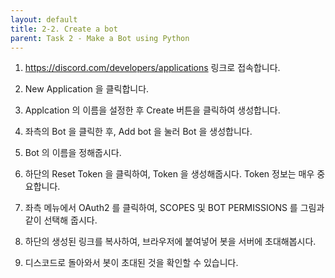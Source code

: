 ```yaml
---
layout: default
title: 2-2. Create a bot
parent: Task 2 - Make a Bot using Python
---
```


1. https://discord.com/developers/applications 링크로 접속합니다.

2. New Application 을 클릭합니다.

3. Applcation 의 이름을 설정한 후 Create 버튼을 클릭하여 생성합니다.

4. 좌측의 Bot 을 클릭한 후, Add bot 을 눌러 Bot 을 생성합니다.

5. Bot 의 이름을 정해줍시다.

6. 하단의 Reset Token 을 클릭하여, Token 을 생성해줍시다. Token 정보는 매우 중요합니다.

7. 좌측 메뉴에서 OAuth2 를 클릭하여, SCOPES 및 BOT PERMISSIONS 를 그림과 같이 선택해 줍시다.

8. 하단의 생성된 링크를 복사하여, 브라우저에 붙여넣어 봇을 서버에 초대해봅시다.

9. 디스코드로 돌아와서 봇이 초대된 것을 확인할 수 있습니다.





